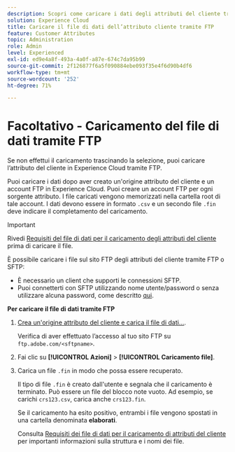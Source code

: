 ```yaml
---
description: Scopri come caricare i dati degli attributi del cliente tramite FTP in Experience Cloud.
solution: Experience Cloud
title: Caricare il file di dati dell’attributo cliente tramite FTP
feature: Customer Attributes
topic: Administration
role: Admin
level: Experienced
exl-id: ed9e4a8f-493a-4a0f-a87e-674c7da95b99
source-git-commit: 2f126877f6a5f090884ebe093f35e4f6d90b4df6
workflow-type: tm+mt
source-wordcount: '252'
ht-degree: 71%

---
```


# Facoltativo - Caricamento del file di dati tramite FTP

Se non effettui il caricamento trascinando la selezione, puoi caricare l’attributo del cliente in Experience Cloud tramite FTP.

Puoi caricare i dati dopo aver creato un&#39;origine attributo del cliente e un account FTP in Experience Cloud. Puoi creare un account FTP per ogni sorgente attributo. I file caricati vengono memorizzati nella cartella root di tale account. I dati devono essere in formato `.csv` e un secondo file `.fin` deve indicare il completamento del caricamento.

>[!IMPORTANT]
>
>Rivedi [Requisiti del file di dati per il caricamento degli attributi del cliente](crs-data-file.md) prima di caricare il file.

È possibile caricare i file sul sito FTP degli attributi del cliente tramite FTP o SFTP:

* È necessario un client che supporti le connessioni SFTP.
* Puoi connetterti con SFTP utilizzando nome utente/password o senza utilizzare alcuna password, come descritto [qui](https://experienceleague.adobe.com/docs/analytics/export/ftp-and-sftp/secure-file-transfer-protocol/ftp-sftp-cert-auth.html?lang=it).

**Per caricare il file di dati tramite FTP**

1. [Crea un&#39;origine attributo del cliente e carica il file di dati...](t-crs-usecase.md).

   Verifica di aver effettuato l’accesso al tuo sito FTP su `ftp.adobe.com/<sftpname>`.

1. Fai clic su **[!UICONTROL Azioni]** > **[!UICONTROL Caricamento file]**.

1. Carica un file `.fin` in modo che possa essere recuperato.

   Il tipo di file `.fin` è creato dall&#39;utente e segnala che il caricamento è terminato. Può essere un file del blocco note vuoto. Ad esempio, se carichi `crs123.csv`, carica anche `crs123.fin`.

   Se il caricamento ha esito positivo, entrambi i file vengono spostati in una cartella denominata **elaborati**.

   Consulta [Requisiti dei file di dati per il caricamento di attributi del cliente](crs-data-file.md) per importanti informazioni sulla struttura e i nomi dei file.
